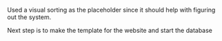 Used a visual sorting as the placeholder since it should help with figuring out the system.

Next step is to make the template for the website and start the database
